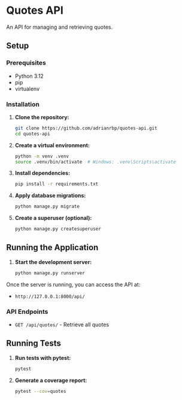 # Quotes API

An API for managing and retrieving quotes.

## Setup

### Prerequisites
- Python 3.12
- pip
- virtualenv

### Installation

1. **Clone the repository:**
   ```sh
   git clone https://github.com/adrianrbp/quotes-api.git
   cd quotes-api
   ```

2. **Create a virtual environment:**
   ```sh
   python -m venv .venv
   source .venv/bin/activate  # Windows: .venv\Scripts\activate
   ```

3. **Install dependencies:**
   ```sh
   pip install -r requirements.txt
   ```

4. **Apply database migrations:**
   ```sh
   python manage.py migrate
   ```

6. **Create a superuser (optional):**
   ```sh
   python manage.py createsuperuser
   ```

## Running the Application

1. **Start the development server:**
   ```sh
   python manage.py runserver
   ```

Once the server is running, you can access the API at:
- `http://127.0.0.1:8000/api/`

### API Endpoints
- `GET /api/quotes/` - Retrieve all quotes

## Running Tests

1. **Run tests with pytest:**
   ```sh
   pytest
   ```

2. **Generate a coverage report:**
   ```sh
   pytest --cov=quotes
   ```


